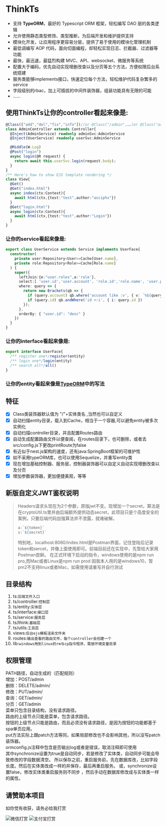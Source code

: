 # ThinkTs
- 支持 **TypeORM**，最好的 Typescript ORM 框架，轻松编写 DAO 层的各类逻辑
- 允许使用静态类型修饰、类型推断，为后端开发和维护提供支持
- 模块化开发，让应用程序更容易分层，提供了易于使用的模块化管理机制
- 最低调编写 AOP 代码，面向切面编程，却轻松实现日志、拦截器、过滤器等功能
- 最快，最迅速，最猛烈构建 MVC、API、websocket、微服务等系统
- 配置大于编码，优先自动实现增删改查以及分页等五个方法，方便权限后台系统搭建
- 服务类能够implements接口，快速定位每个方法，轻松维护代码复杂繁多的service
- 字段级别的rbac，加上可插拔的中间件装饰器，组装功能具有无限的可能
- ......
## 使用**ThinkTs**让你的controller看起来像是:

```typescript
@Class(["add","del","fix","info"])//or @Class("/admin",……)or @Class("admin",……)
class AdminController extends Controller{
  @Inject(AdminService) readonly adminSvc:AdminService
  @Inject(UserService) readonly userSvc:AdminService

  @Middle(W.Log)
  @Post("login")
  async login(@R request) {
    return await this.userSvc.login(request.body);
  }
}
/** Here's how to show EJS template rendering */
class View{
  @Get()
  @Get("index.html")
  async index(ctx:Context){
    await html(ctx,{test:"test",author:"asciphx"})
  }
  @Get("login.html")
  async login(ctx:Context){
    await html(ctx,{test:"test",author:"Login"})
  }
}
```
### 让你的service看起来像是:
```typescript
export class UserService extends Service implements UserFace{
  constructor(
    private user:Repository<User>=Cache[User.name],
    private role:Repository<Role>=Cache[Role.name]
  ) {
    super({
      leftJoin:{e:"user.roles",a:'role'},
      select:[ 'user.id','user.account', 'role.id','role.name', 'user.photo', 'user.status'],
      where: query => {
        return new Brackets(qb => {
          if (query.account) qb.where('account like :v', { v: `%${query.account}%` })
          if (query.id) qb.andWhere('id >:i', { i: query.id })
        });
      },
      orderBy: { "user.id": "desc" }
    })
  }
}
```
### 让你的interface看起来像是:
```typescript
export interface UserFace{
  /** register one*/register(entity)
  /** login one*/login(entity)
  /** search all*/all()
}
```
### 让你的entity看起来像是[TypeORM](https://github.com/typeorm/typeorm)中的写法
## 特征
- [x] Class类装饰器默认值为 "/"+实体类名 ,当然也可以自定义
- [x] 自动扫描entity目录，载入到Cache，相当于一个容器,可以避免entity被多次实例化
- [x] 自动扫描controller目录，并且配置Routes路由
- [x] 自动生成配置路由文件以便查阅，在routes目录下，也可删除，或者去src/config.js下更改printRoute为false
- [x] 有近似于nest.js架构的速度，还有java:SpringBoot框架的可维护性
- [x] 如不采用typeORM库，也可以使用Sequelize，并重写entity类
- [x] 现在增加基础控制器、服务层，控制器装饰器可以自定义自动实现增删改查以及分页
- [x] 增加参数装饰器，更加便捷美观，等等

## 新版自定义JWT鉴权说明
> Headers请求头现在为2个参数，原版jwt不变。现增加一个secret，算法是在cryptoUtil.ts里并由后端额外提供动态secret，此项目只是个高度安全的案例，只要后端代码加强算法并不泄露，就难破解。
> ```javascript
> a:`${token}`
> s:`${secret}`
> ```
> 特别地，localhost:8080/index.html是Postman界面，记住登陆后记录token和sercet，并像上面使用即可。前端目前还在实现中，先暂给大家用Postman尝鲜。
> 在正式环境下启动的指令，windows使用的是npm run pro,而Mac或者Linux是npm run prod
> 因我本人用的是windows10，暂pm2不支持linux或者Mac，如需使用请重写并自行测试

## 目录结构
1. ts:`后端文件入口`
2. ts/controller:`控制层`
3. ts/entity:`实体层`
4. ts/interface:`接口层`
5. ts/service:`服务层`
6. ts/think:`基础层`
7. ts/utils:`工具层`
8. views:`后台ejs模板渲染文件夹`
9. routes:`输出查看的路由文件，每个controller会创建一个`
10. lib:`windows用到linux的rm与cp指令程序，需放环境变量目录`

## 权限管理
PATH路径，自动生成的（匹配规则）  
增加：POST/admin  
删除：DELETE/admin/  
修改：PUT/admin/  
查询：GET/admin/  
分页：GET/admin  
菜单只包含目录结构，没有请求路径。  
路由的上级节点只能是菜单，包含请求路径。  
按钮的上级节点只能是路由，而且必须没有请求路径，是因为按钮的功能都基于spa单页应用。  
put方法实际上跟patch方法等同，如果局部修改也不会影响其他，所以没写patch装饰器。  
ormconfig.js注释中包含是否输出log或者是错误，取消注释即可使用  
其中synchronize设置为true是自动同步，若是修改了实体类，自动同步可能会导致修改的字段数据清空。
所以保存之前，重启服务前，先在数据库改，比如字段长度。然后在实体类改成一样的并保存，最后再重启服务。
或，synchronize设置false，修改实体类重启服务则不同步 ，然后手动在数据库修改成与实体类一样的属性。

## **请赞助本项目**
如你觉有收获，请务必给我打赏

![微信打赏](http://www.91huanwei.com/1.jpg)
![支付宝打赏](http://www.91huanwei.com/0.jpg)
